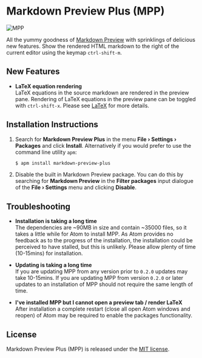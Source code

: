 # Markdown Preview Plus (MPP)

![MPP](https://raw.githubusercontent.com/Galadirith/markdown-preview-plus/master/imgs/mpp-full-res-invert.png)

All the yummy goodness of
[Markdown Preview](https://github.com/atom/markdown-preview) with sprinklings of
delicious new features. Show the rendered HTML markdown to the right of the
current editor using the keymap `ctrl-shift-m`.

## New Features

- **LaTeX equation rendering**  
  LaTeX equations in the source markdown are rendered in the preview pane.
  Rendering of LaTeX equations in the preview pane can be toggled with
  `ctrl-shift-x`. Please see [LaTeX](LATEX.md) for more details.

## Installation Instructions

1.  Search for **Markdown Preview Plus** in the menu **File &rsaquo; Settings
    &rsaquo; Packages** and click **Install**. Alternatively if you would prefer
    to use the command line utility `apm`:

    ````bash
    $ apm install markdown-preview-plus
    ````

2.  Disable the built in Markdown Preview package. You can do this by searching
    for **Markdown Preview** in the **Filter packages** input dialogue of the
    **File &rsaquo; Settings** menu and clicking **Disable**.

## Troubleshooting

- **Installation is taking a long time**  
  The dependencies are ~90MB in size and contain ~35000 files, so it takes a
  little while for Atom to install MPP. As Atom provides no feedback as to the
  progress of the installation, the installation could be perceived to have
  stalled, but this is unlikely. Please allow plenty of time (10-15mins) for
  installation.

- **Updating is taking a long time**  
  If you are updating MPP from any version prior to `0.2.0` updates may take
  10-15mins. If you are updating MPP from version `0.2.0` or later updates to an
  installation of MPP should not require the same length of time.

- **I've installed MPP but I cannot open a preview tab / render LaTeX**  
  After installation a complete restart (close all open Atom windows and reopen)
  of Atom may be required to enable the packages functionality.

## License

Markdown Preview Plus (MPP) is released under the [MIT license](LICENSE.md).
